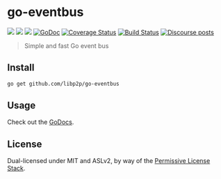 # go-eventbus

[![](https://img.shields.io/badge/made%20by-Protocol%20Labs-blue.svg?style=flat-square)](https://protocol.ai)
[![](https://img.shields.io/badge/project-libp2p-yellow.svg?style=flat-square)](https://libp2p.io/)
[![](https://img.shields.io/badge/freenode-%23libp2p-yellow.svg?style=flat-square)](http://webchat.freenode.net/?channels=%23libp2p)
[![GoDoc](https://godoc.org/github.com/libp2p/go-eventbus?status.svg)](https://godoc.org/github.com/libp2p/go-eventbus)
[![Coverage Status](https://coveralls.io/repos/github/libp2p/go-eventbus/badge.svg?branch=master)](https://coveralls.io/github/libp2p/go-eventbus?branch=master)
[![Build Status](https://travis-ci.org/libp2p/go-eventbus.svg?branch=master)](https://travis-ci.org/libp2p/go-eventbus)
[![Discourse posts](https://img.shields.io/discourse/https/discuss.libp2p.io/posts.svg)](https://discuss.libp2p.io)

> Simple and fast Go event bus

## Install

```sh
go get github.com/libp2p/go-eventbus
```

## Usage

Check out the [GoDocs](https://godoc.org/github.com/libp2p/go-eventbus).

## License

Dual-licensed under MIT and ASLv2, by way of the [Permissive License Stack](https://protocol.ai/blog/announcing-the-permissive-license-stack/).
